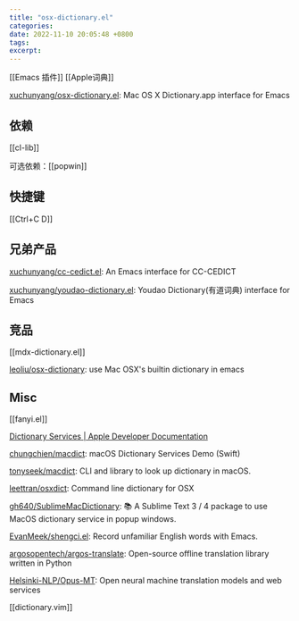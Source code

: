 ```yaml
---
title: "osx-dictionary.el"
categories: 
date: 2022-11-10 20:05:48 +0800
tags: 
excerpt: 
---
```


[[Emacs 插件]]
[[Apple词典]]

[xuchunyang/osx-dictionary.el](https://github.com/xuchunyang/osx-dictionary.el): Mac OS X Dictionary.app interface for Emacs

## 依赖

[[cl-lib]]

可选依赖：[[popwin]]

## 快捷键

[[Ctrl+C D]]


## 兄弟产品

[xuchunyang/cc-cedict.el](https://github.com/xuchunyang/cc-cedict.el): An Emacs interface for CC-CEDICT

[xuchunyang/youdao-dictionary.el](https://github.com/xuchunyang/youdao-dictionary.el): Youdao Dictionary(有道词典) interface for Emacs


## 竞品

[[mdx-dictionary.el]]

[leoliu/osx-dictionary](https://github.com/leoliu/osx-dictionary): use Mac OSX's builtin dictionary in emacs

## Misc

[[fanyi.el]]

[Dictionary Services | Apple Developer Documentation](https://developer.apple.com/documentation/coreservices/dictionary_services/)

[chungchien/macdict](https://github.com/chungchien/macdict): macOS Dictionary Services Demo (Swift)

[tonyseek/macdict](https://github.com/tonyseek/macdict): CLI and library to look up dictionary in macOS.

[leettran/osxdict](https://github.com/leettran/osxdict): Command line dictionary for OSX

[gh640/SublimeMacDictionary](https://github.com/gh640/SublimeMacDictionary): 📚 A Sublime Text 3 / 4 package to use MacOS dictionary service in popup windows.

[EvanMeek/shengci.el](https://github.com/EvanMeek/shengci.el): Record unfamiliar English words with Emacs.

[argosopentech/argos-translate](https://github.com/argosopentech/argos-translate): Open-source offline translation library written in Python

[Helsinki-NLP/Opus-MT](https://github.com/Helsinki-NLP/Opus-MT): Open neural machine translation models and web services

[[dictionary.vim]]


